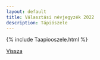 ```yaml
---
layout: default
title: Választási névjegyzék 2022
description: Tápiószele
---
```


{% include Taapiooszele.html %}

[Vissza](./)